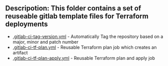 ## Descripotion: This folder contains a set of reuseable gitlab template files for Terraform deployments

* [.gitlab-ci-tag-version.yml](.gitlab-ci-tag-version.yml) - Automatically Tag the repository based on a major, minor and patch number
* [.gitlab-ci-tf-plan.yml](.gitlab-ci-tf-plan.yml) - Reusable Terraform plan job which creates an artifact
* [.gitlab-ci-tf-plan-apply.yml](.gitlab-ci-tf-plan-apply.yml) - Reusable Terraform plan and apply job